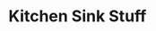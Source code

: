 <h1> Kitchen Sink Stuff</h1>

<techne-DismissableAlert></techne-DismissableAlert>
<techne-Button></techne-Button>
